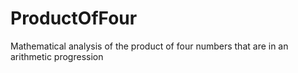 # ProductOfFour

Mathematical analysis of the product of four numbers that are in an arithmetic progression